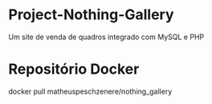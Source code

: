 # Project-Nothing-Gallery
Um site de venda de quadros integrado com MySQL e PHP

# Repositório Docker
docker pull matheuspeschzenere/nothing_gallery
